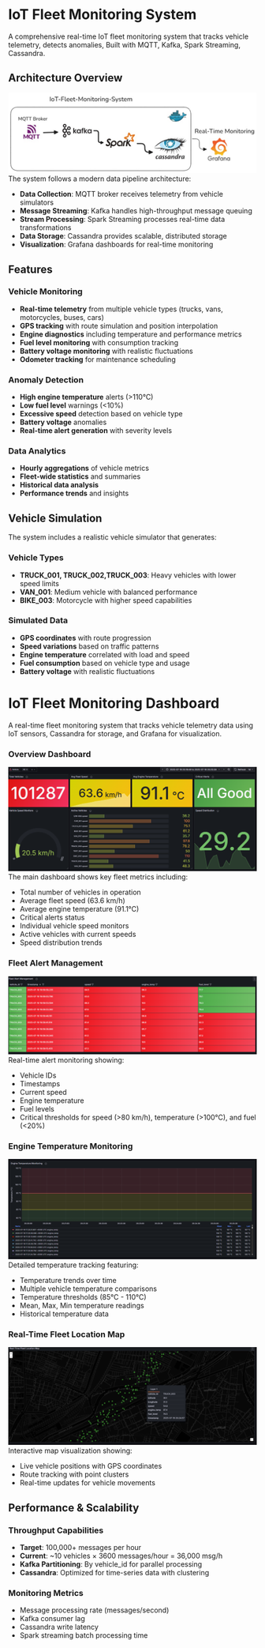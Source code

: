 # IoT Fleet Monitoring System

A comprehensive real-time IoT fleet monitoring system that tracks vehicle telemetry, detects anomalies, Built with  MQTT, Kafka, Spark Streaming, Cassandra. 

##  Architecture Overview

![PipelineArchitecture](cassandra/Pipelinearchitecture.png) 
The system follows a modern data pipeline architecture:
- **Data Collection**: MQTT broker receives telemetry from vehicle simulators
- **Message Streaming**: Kafka handles high-throughput message queuing
- **Stream Processing**: Spark Streaming processes real-time data transformations
- **Data Storage**: Cassandra provides scalable, distributed storage
- **Visualization**: Grafana dashboards for real-time monitoring


## Features


### Vehicle Monitoring
- **Real-time telemetry** from multiple vehicle types (trucks, vans, motorcycles, buses, cars)
- **GPS tracking** with route simulation and position interpolation
- **Engine diagnostics** including temperature and performance metrics
- **Fuel level monitoring** with consumption tracking
- **Battery voltage monitoring** with realistic fluctuations
- **Odometer tracking** for maintenance scheduling

### Anomaly Detection
- **High engine temperature** alerts (>110°C)
- **Low fuel level** warnings (<10%)
- **Excessive speed** detection based on vehicle type
- **Battery voltage** anomalies
- **Real-time alert generation** with severity levels

### Data Analytics
- **Hourly aggregations** of vehicle metrics
- **Fleet-wide statistics** and summaries
- **Historical data analysis**
- **Performance trends** and insights


##  Vehicle Simulation

The system includes a realistic vehicle simulator that generates:

### Vehicle Types
- **TRUCK_001, TRUCK_002,TRUCK_003**: Heavy vehicles with lower speed limits
- **VAN_001**: Medium vehicle with balanced performance
- **BIKE_003**: Motorcycle with higher speed capabilities

### Simulated Data
- **GPS coordinates** with route progression
- **Speed variations** based on traffic patterns
- **Engine temperature** correlated with load and speed
- **Fuel consumption** based on vehicle type and usage
- **Battery voltage** with realistic fluctuations

# IoT Fleet Monitoring Dashboard

A real-time fleet monitoring system that tracks vehicle telemetry data using IoT sensors, Cassandra for storage, and Grafana for visualization.


### Overview Dashboard
![Overview Dashboard](cassandra/fleet_overview_dashboard.png)
The main dashboard shows key fleet metrics including:
- Total number of vehicles in operation
- Average fleet speed (63.6 km/h)
- Average engine temperature (91.1°C)
- Critical alerts status
- Individual vehicle speed monitors
- Active vehicles with current speeds
- Speed distribution trends

### Fleet Alert Management
![Fleet Alert Management](cassandra/fleet_alert_management.png)
Real-time alert monitoring showing:
- Vehicle IDs
- Timestamps
- Current speed
- Engine temperature
- Fuel levels
- Critical thresholds for speed (>80 km/h), temperature (>100°C), and fuel (<20%)

### Engine Temperature Monitoring
![Engine Temperature Monitoring](cassandra/engine_temp_monitoring.png)
Detailed temperature tracking featuring:
- Temperature trends over time
- Multiple vehicle temperature comparisons
- Temperature thresholds (85°C - 110°C)
- Mean, Max, Min temperature readings
- Historical temperature data

### Real-Time Fleet Location Map
![Real-Time Fleet Location Map](cassandra/RealTimeFleetLocationMap.png)
Interactive map visualization showing:
- Live vehicle positions with GPS coordinates
- Route tracking with point clusters
- Real-time updates for vehicle movements

## Performance & Scalability

### Throughput Capabilities
- **Target**: 100,000+ messages per hour
- **Current**: ~10 vehicles × 3600 messages/hour = 36,000 msg/h
- **Kafka Partitioning**: By vehicle_id for parallel processing
- **Cassandra**: Optimized for time-series data with clustering

### Monitoring Metrics
- Message processing rate (messages/second)
- Kafka consumer lag
- Cassandra write latency
- Spark streaming batch processing time
